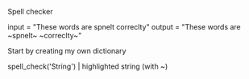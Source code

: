 Spell checker

input = "These words are spnelt correclty"
output = "These words are ~spnelt~ ~correclty~"

Start by creating my own dictionary

spell_check('String') | highlighted string (with ~)
